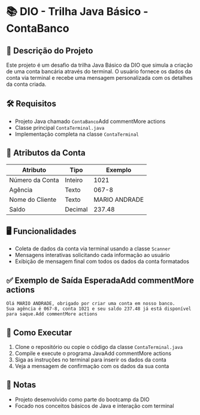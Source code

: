 # 📚 DIO - Trilha Java Básico - ContaBanco

## 💼 Descrição do Projeto
Este projeto é um desafio da trilha Java Básico da DIO que simula a criação de uma conta bancária através do terminal. O usuário fornece os dados da conta via terminal e recebe uma mensagem personalizada com os detalhes da conta criada.

## 🛠️ Requisitos

- Projeto Java chamado `ContaBanco`Add commentMore actions
- Classe principal `ContaTerminal.java`
- Implementação completa na classe `ContaTerminal`

## 🧾 Atributos da Conta
| Atributo         | Tipo     | Exemplo       |
|------------------|----------|---------------|
| Número da Conta  | Inteiro  | 1021          |
| Agência          | Texto    | 067-8         |
| Nome do Cliente  | Texto    | MARIO ANDRADE |Add commentMore actions
| Saldo            | Decimal  | 237.48        |


## 🖥️ Funcionalidades
- Coleta de dados da conta via terminal usando a classe `Scanner`
- Mensagens interativas solicitando cada informação ao usuário
- Exibição de mensagem final com todos os dados da conta formatados

## ✅ Exemplo de Saída EsperadaAdd commentMore actions
```
Olá MARIO ANDRADE, obrigado por criar uma conta em nosso banco.
Sua agência é 067-8, conta 1021 e seu saldo 237.48 já está disponível para saque.Add commentMore actions
```


## 🚀 Como Executar
1. Clone o repositório ou copie o código da classe `ContaTerminal.java`
2. Compile e execute o programa JavaAdd commentMore actions
3. Siga as instruções no terminal para inserir os dados da conta
4. Veja a mensagem de confirmação com os dados da sua conta

## 📝 Notas
- Projeto desenvolvido como parte do bootcamp da DIO
- Focado nos conceitos básicos de Java e interação com terminal
